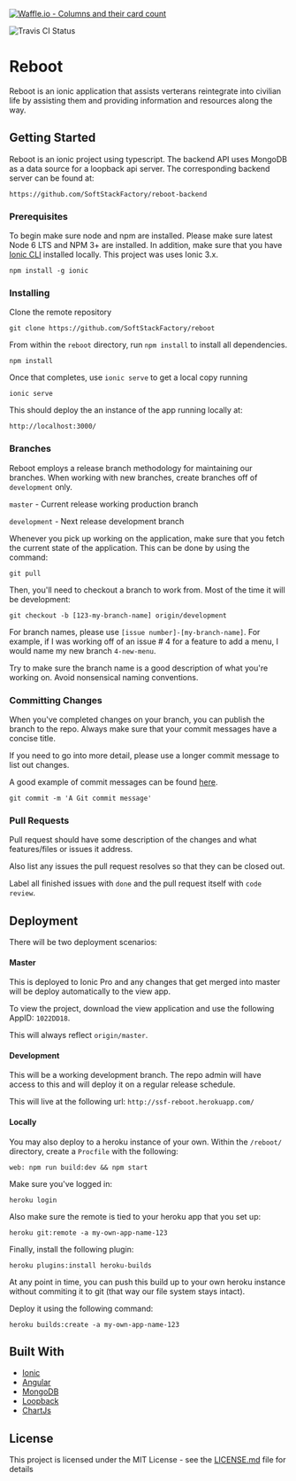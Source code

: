 [![Waffle.io - Columns and their card count](https://badge.waffle.io/SoftStackFactory/reboot.svg?columns=all)](https://waffle.io/SoftStackFactory/reboot)

![Travis CI Status](https://travis-ci.org/SoftStackFactory/reboot.svg?branch=master "Travis CI Status")


# Reboot

Reboot is an ionic application that assists verterans reintegrate into civilian life by assisting them and providing information and resources along the way. 

## Getting Started

Reboot is an ionic project using typescript. The backend API uses MongoDB as a data source for a loopback api server. The corresponding backend server can be found at: 

```
https://github.com/SoftStackFactory/reboot-backend
```

### Prerequisites

To begin make sure node and npm are installed. Please make sure latest Node 6 LTS and NPM 3+ are installed. In addition, make sure that you have [Ionic CLI](https://ionicframework.com/docs/cli/) installed locally. This project was uses Ionic 3.x. 

```
npm install -g ionic
```

### Installing

Clone the remote repository

```
git clone https://github.com/SoftStackFactory/reboot
```

From within the `reboot` directory, run `npm install` to install all dependencies.

```
npm install
```

Once that completes, use `ionic serve` to get a local copy running

```
ionic serve
```

This should deploy the an instance of the app running locally at:

```
http://localhost:3000/
```


### Branches

Reboot employs a release branch methodology for maintaining our branches. When working with new branches, create branches off of `development` only.

`master` - Current release working production branch

`development` - Next release development branch

Whenever you pick up working on the application, make sure that you fetch the current state of the application. This can be done by using the command:  

```
git pull
```

Then, you'll need to checkout a branch to work from. Most of the time it will be development:

```
git checkout -b [123-my-branch-name] origin/development
```

For branch names, please use `[issue number]-[my-branch-name]`. For example, if I was working off of an issue # 4 for a feature to add a menu, I would name my new branch `4-new-menu`.

Try to make sure the branch name is a good description of what you're working on. Avoid nonsensical naming conventions. 

### Committing Changes

When you've completed changes on your branch, you can publish the branch to the repo. Always make sure that your commit messages have a concise title. 

If you need to go into more detail, please use a longer commit message to list out changes.

A good example of commit messages can be found [here](https://github.com/erlang/otp/wiki/writing-good-commit-messages).

```
git commit -m 'A Git commit message'
```

### Pull Requests

Pull request should have some description of the changes and what features/files or issues it address. 

Also list any issues the pull request resolves so that they can be closed out.

Label all finished issues with `done` and the pull request itself with `code review`.

## Deployment

There will be two deployment scenarios: 

#### Master 

This is deployed to Ionic Pro and any changes that get merged into master will be deploy automatically to the view app.

To view the project, download the view application and use the following AppID: `1022DD18`.

This will always reflect `origin/master`. 

#### Development

This will be a working development branch. The repo admin will have access to this and will deploy it on a regular release schedule.

This will live at the following url: `http://ssf-reboot.herokuapp.com/`

#### Locally

You may also deploy to a heroku instance of your own. Within the `/reboot/` directory, create a `Procfile` with the following: 

```
web: npm run build:dev && npm start
```

Make sure you've logged in:
```
heroku login
```

Also make sure the remote is tied to your heroku app that you set up:
```
heroku git:remote -a my-own-app-name-123
```

Finally, install the following plugin:
```
heroku plugins:install heroku-builds
```

At any point in time, you can push this build up to your own heroku instance without commiting it to git (that way our file system stays intact). 

Deploy it using the following command: 
```
heroku builds:create -a my-own-app-name-123
```


## Built With

* [Ionic](https://ionicframework.com/)
* [Angular](https://angular.io/)
* [MongoDB](https://www.mongodb.com/)
* [Loopback](http://loopback.io/)
* [ChartJs](http://www.chartjs.org/)

## License

This project is licensed under the MIT License - see the [LICENSE.md](LICENSE.md) file for details

